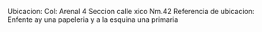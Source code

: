 Ubicacion: Col: Arenal 4 Seccion calle xico Nm.42 
Referencia de ubicacion: Enfente ay una papeleria y a la esquina una primaria
